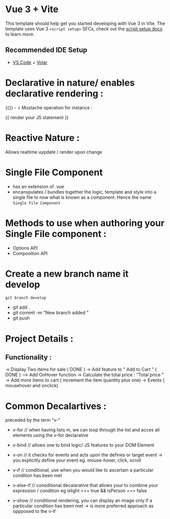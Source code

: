 # Vue 3 + Vite

This template should help get you started developing with Vue 3 in Vite. The template uses Vue 3 `<script setup>` SFCs, check out the [script setup docs](https://v3.vuejs.org/api/sfc-script-setup.html#sfc-script-setup) to learn more.

## Recommended IDE Setup

- [VS Code](https://code.visualstudio.com/) + [Volar](https://marketplace.visualstudio.com/items?itemName=Vue.volar)


# Declarative in nature/ enables declarative rendering  : 
{{}} - > Mustache operation
for instance  : 
<div> {{ render your JS statement }}</div>

# Reactive Nature : 
Allows  realtime uypdate / render upon change 

# Single File Component 
- has an extension of .vue
- encanspulates / bundles together the logic, template and style into a single file to now what is known as a component. Hence the name `Single File Component`

# Methods to use when authoring your Single File component : 
 - Options API 
- Composition API

# Create a new branch name it develop
 `git branch develop`
 - git add .
 - git commit -m "New branch added " 
 - git push

# Project Details : 

## Functionality : 
->  Display Two items for sale ( DONE )
->  Add feature to " Add to Cart " ( DONE )  --> Add OnHover function
->  Calculate the total price : "Total price " 
->  Add more items to cart ( increment the item quantity plus one)
-> Events ( mousehover and onclick)


# Common Decalartives  : 
preceded by the term "v-"
- v-for // when having lists m, we can loop through the list and acces all elements using the v-for declarative

- v-bind // allows one to bind logic/ JS features to your DOM Element

- v-on // it checks for events and acts upon the defines or target event ->  you explicitly define your event eg. mouse-hover, click, scroll

- v-if // conditional, use when you would like to ascertain a particular condition has been met

- v-else-if // consditional decalarative that allows your to combine your expression / condition  eg islight === true && isPerson === false

- v-show // conditional rendering, you can display an image only if a particular condition has been met  -> is more preferred approach as oppposed to the v-if 